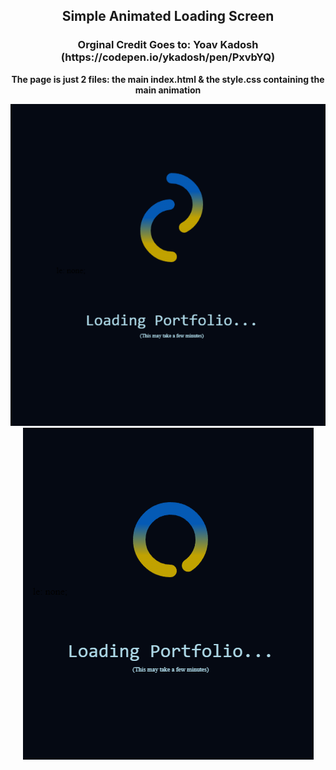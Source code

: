 <h2 align="center">Simple Animated Loading Screen</h2>

<h3 align="center">Orginal Credit Goes to: Yoav Kadosh (https://codepen.io/ykadosh/pen/PxvbYQ)</h3>

<p align="center"><strong>
    The page is just 2 files:
    the main index.html & the style.css containing the main animation
</strong>
<div align="center"><img src="\assets\cssanimationpreview1.PNG" /></div>
<div align="center"><img src="\assets\cssanimationpreview2.png" /></div>
</p>